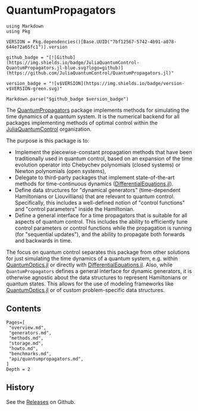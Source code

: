 # QuantumPropagators

```@eval
using Markdown
using Pkg

VERSION = Pkg.dependencies()[Base.UUID("7bf12567-5742-4b91-a078-644e72a65fc1")].version

github_badge = "[![Github](https://img.shields.io/badge/JuliaQuantumControl-QuantumPropagators.jl-blue.svg?logo=github)](https://github.com/JuliaQuantumControl/QuantumPropagators.jl)"

version_badge = "![v$VERSION](https://img.shields.io/badge/version-v$VERSION-green.svg)"

Markdown.parse("$github_badge $version_badge")
```

The [QuantumPropagators](https://github.com/JuliaQuantumControl/QuantumPropagators.jl) package implements methods for simulating the time dynamics of a quantum system. It is the numerical backend for all packages implementing methods of optimal control within the [JuliaQuantumControl](https://github.com/JuliaQuantumControl) organization.

The purpose is this package is to:

* Implement the piecewise-constant propagation methods that have been traditionally used in quantum control, based on an expansion of the time evolution operator into Chebychev polynomials (closed systems) or Newton polynomials (open systems),
* Delegate to third-party packages that implement state-of-the-art methods for time-continuous dynamics ([DifferentialEquations.jl](https://docs.sciml.ai/DiffEqDocs/stable/)).
* Define data structures for "dynamical generators" (time-dependent Hamiltonians or Liouvillians) that are relevant to quantum control. Specifically, this includes a well-defined notion of "control functions" and "control parameters" inside the Hamiltonian.
* Define a  general interface for a time propagators that is suitable for all aspects of quantum control. This includes the ability to efficiently tune control parameters or control functions while the propagation is running (for "sequential updates"), and the ability to propagate both forwards and backwards in time.

The focus on quantum control separates this package from other solutions for just simulating the time dynamics of a quantum system, e.g. within [QuantumOptics.jl](https://qojulia.org) or directly with [DifferentialEquations.jl](https://docs.sciml.ai/DiffEqDocs/stable/). Also, while `QuantumPropagators` defines a general interface for dynamic generators, it is otherwise agnostic about the data structures to represent Hamiltonians or quantum states. This allows for the use of modeling frameworks like [QuantumOptics.jl](https://qojulia.org) or of custom problem-specific data structures.


## Contents

```@contents
Pages=[
 "overview.md",
 "generators.md",
 "methods.md",
 "storage.md",
 "howto.md",
 "benchmarks.md",
 "api/quantumpropagators.md",
]
Depth = 2
```


## History

See the [Releases](https://github.com/JuliaQuantumControl/QuantumPropagators.jl/releases) on Github.

